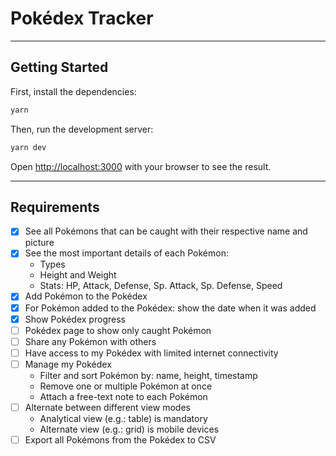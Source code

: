 # Pokédex Tracker

---

## Getting Started

First, install the dependencies:

```bash
yarn
```

Then, run the development server:

```bash
yarn dev
```

Open [http://localhost:3000](http://localhost:3000) with your browser to see the result.

---

## Requirements

- [x] See all Pokémons that can be caught with their respective name and picture
- [x] See the most important details of each Pokémon:
  - Types
  - Height and Weight
  - Stats: HP, Attack, Defense, Sp. Attack, Sp. Defense, Speed
- [x] Add Pokémon to the Pokédex
- [x] For Pokémon added to the Pokédex: show the date when it was added
- [x] Show Pokédex progress
- [ ] Pokédex page to show only caught Pokémon
- [ ] Share any Pokémon with others
- [ ] Have access to my Pokédex with limited internet connectivity
- [ ] Manage my Pokédex
  - Filter and sort Pokémon by: name, height, timestamp
  - Remove one or multiple Pokémon at once
  - Attach a free-text note to each Pokémon
- [ ] Alternate between different view modes
  - Analytical view (e.g.: table) is mandatory
  - Alternate view (e.g.: grid) is mobile devices
- [ ] Export all Pokémons from the Pokédex to CSV